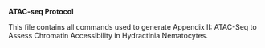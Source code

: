 **ATAC-seq Protocol**
  
  This file contains all commands used to generate Appendix II: ATAC-Seq to Assess Chromatin Accessibility in Hydractinia Nematocytes.


  

